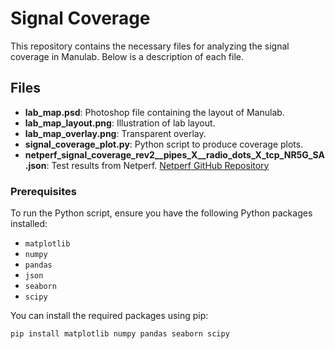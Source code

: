# Signal Coverage

This repository contains the necessary files for analyzing the signal coverage in Manulab. Below is a description of each file.

## Files

- **lab_map.psd**: Photoshop file containing the layout of Manulab.
- **lab_map_layout.png**: Illustration of lab layout.
- **lab_map_overlay.png**: Transparent overlay.
- **signal_coverage_plot.py**: Python script to produce coverage plots.
- **netperf_signal_coverage_rev2__pipes_X__radio_dots_X_tcp_NR5G_SA.json**: Test results from Netperf. [Netperf GitHub Repository](https://github.com/ditek/5g-scripts)

### Prerequisites

To run the Python script, ensure you have the following Python packages installed:

- `matplotlib`
- `numpy`
- `pandas`
- `json`
- `seaborn`
- `scipy`

You can install the required packages using pip:

```bash
pip install matplotlib numpy pandas seaborn scipy
